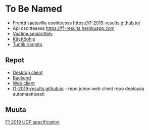 # To Be Named

* Frontti saatavilla osoitteessa https://f1-2019-results.github.io/
* Api osoitteessa https://f1-results.herokuapp.com
* [Vaatimusmäärittely](/Vaatimusmäärittely.md)
* [Käyttöohje](/käyttöohje.md)
* [Tuntikirjanpito](/tuntikirjanpito.md)


## Repot

* [Desktop client](https://github.com/f1-2019-results/tobenamed-desktop-client)
* [Backend](https://github.com/f1-2019-results/tobenamed-backend)
* [Web client](https://github.com/f1-2019-results/tobenamed-web-client)
* [f1-2019-results.github.io](https://github.com/f1-2019-results/f1-2019-results.github.io) - repo johon web client repo deployaa automaattisesti

## Muuta

[F1 2019 UDP specification](https://forums.codemasters.com/topic/44592-f1-2019-udp-specification/)

